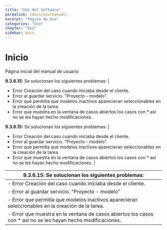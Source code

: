 ```yaml
---
title: "Uso del Software"
permalink: /docs/uso/manual/
excerpt: "Página de Uso"
categories: "Uso" 
chapter: "Uso" 
sidebar: docs
---
```



# Inicio

Página inicial del manual de usuario

**9.3.6.15:** Se solucionan los siguientes problemas: |
  
  - Error Creación del caso cuando iniciaba desde el cliente.  
  - Error al guardar servicio. "Proyecto - modelo".
  - Error que permitía que modelos inactivos aparecieran seleccionables en la creación de la tarea.
  - Error que muestra en la ventana de casos abiertos los casos con * así no se les hayan hecho modificaciones.


**9.3.6.15:** Se solucionan los siguientes problemas: |
  
  - Error Creación del caso cuando iniciaba desde el cliente.  
  - Error al guardar servicio. "Proyecto - modelo".
  - Error que permitía que modelos inactivos aparecieran seleccionables en la creación de la tarea.
  - Error que muestra en la ventana de casos abiertos los casos con * así no se les hayan hecho modificaciones.
 |
  
  

|   **9.3.6.15:**  Se solucionan los siguientes problemas: | 
|------------------------------------------------------------------------------------------------------------------|
|   - Error Creación del caso cuando iniciaba desde el cliente.                                                    |
|   - Error al guardar servicio. "Proyecto - modelo"                                                               |
|   - Error que permitía que modelos inactivos aparecieran seleccionables en la creación de la tarea.              |
|   - Error que muestra en la ventana de casos abiertos los casos con * así no se les hayan hecho modificaciones.  |



